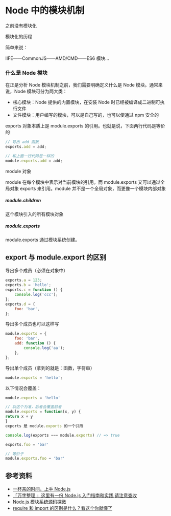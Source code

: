 # Node 中的模块机制

之前没有模块化

模块化的历程

简单来说：

IIFE——CommonJS——AMD/CMD——ES6 模块...

### 什么是 Node 模块

在正是分析 Node 模块机制之前，我们需要明确定义什么是 Node 模块。通常来说，Node 模块可分为两大类：

-   核心模块：Node 提供的内置模块，在安装 Node 时已经被编译成二进制可执行文件
-   文件模块：用户编写的模块，可以是自己写的，也可以使通过 npm 安全的

exports 对象本质上是 module.exports 的引用。也就是说，下面两行代码是等价的

```javascript
// 导出 add 函数
exports.add = add;

// 和上面一行代码是一样的
module.exports.add = add;
```

module 对象

module 在每个模块中表示对当前模块的引用。而 module.exports 又可以通过全局对象 exports 来引用。module 并不是一个全局对象，而更像一个模块内部对象

##### module.children

这个模块引入的所有模块对象

##### module.exports

module.exports 通过模块系统创建。

## export 与 module.export 的区别

导出多个成员（必须在对象中）

```javascript
exports.a = 123;
exports.b = 'hello';
exports.c = function () {
    console.log('ccc');
};
exports.d = {
    foo: 'bar',
};
```

导出多个成员也可以这样写

```javascript
module.exports = {
    foo: 'bar',
    add: function () {
        console.log('aa');
    },
};
```

导出单个成员（拿到的就是：函数，字符串）

```javascript
module.exports = 'hello';
```

以下情况会覆盖：

```javascript
module.exports = 'hello'

// 以这个为准，后者会覆盖前者
module.exports = function(x, y) {
return x + y
}
exports 是 module.exports 的一个引用

console.log(exports === module.exports) // => true

exports.foo = 'bar'

// 等价于
module.exports.foo = 'bar'
```

## 参考资料

-   [一杯茶的时间，上手 Node.js](https://segmentfault.com/a/1190000021987355)
-   [「万字整理 」这里有一份 Node.js 入门指南和实践,请注意查收](https://juejin.cn/post/6844904029219192839)
-   [Node.js 模块系统源码探微](https://mp.weixin.qq.com/s?__biz=MzI0NTE5NzYyMw==&mid=2247483885&idx=1&sn=eb4dd408d58774dc1587f0d6705eb8a2&chksm=e9537fb5de24f6a310a36b8d46623ec534a94a5ff09d7deb6191124e14c39b0667ef465059e4&mpshare=1&scene=1&srcid=&sharer_sharetime=1575817441587&sharer_shareid=778ad5bf3b27e0078eb105d7277263f6#rd)
-   [require 和 import 的区别是什么？看这个你就懂了](https://segmentfault.com/a/1190000014434944)
